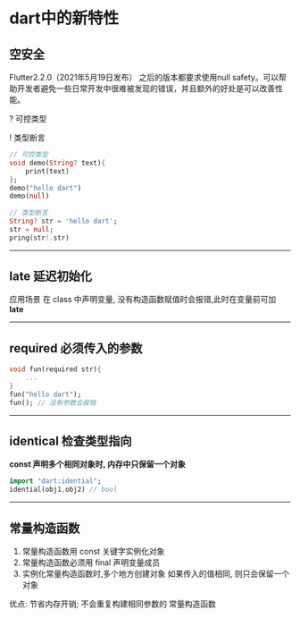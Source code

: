 # dart中的新特性

## 空安全

Flutter2.2.0（2021年5月19日发布） 之后的版本都要求使用null safety。可以帮助开发者避免一些日常开发中很难被发现的错误，并且额外的好处是可以改善性能。

? 可控类型

! 类型断言

```dart
// 可控类型
void demo(String? text){
    print(text)
};
demo("hello dart")
demo(null)
    
// 类型断言
String? str = 'hello dart';
str = null;
pring(str!.str)
```

---

## late 延迟初始化

应用场景 在 class 中声明变量, 没有构造函数赋值时会报错,此时在变量前可加 **late**

---

## required 必须传入的参数

```dart
void fun(required str){
    ...
}
fun("hello dart");
fun(); // 没有参数会报错
```

---

## identical 检查类型指向

**const 声明多个相同对象时, 内存中只保留一个对象**

```dart 
import "dart:idential";
idential(obj1,obj2) // bool
```

---

## 常量构造函数

1. 常量构造函数用 const 关键字实例化对象
2. 常量构造函数必须用 final 声明变量成员
3. 实例化常量构造函数时,多个地方创建对象 如果传入的值相同, 则只会保留一个对象

优点: 节省内存开销; 不会重复构建相同参数的 常量构造函数





